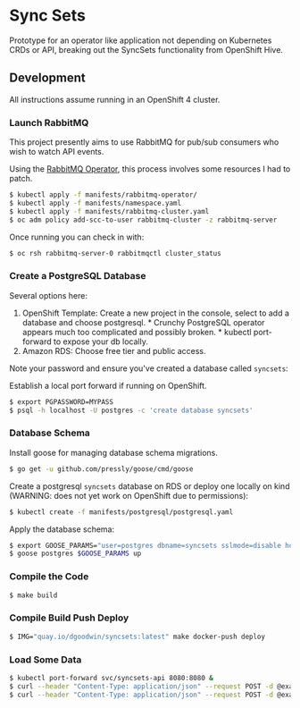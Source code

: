 # Sync Sets

Prototype for an operator like application not depending on Kubernetes CRDs or API, breaking out the SyncSets functionality from OpenShift Hive.

## Development

All instructions assume running in an OpenShift 4 cluster.

### Launch RabbitMQ

This project presently aims to use RabbitMQ for pub/sub consumers who wish to watch API events.

Using the [RabbitMQ Operator](https://www.rabbitmq.com/kubernetes/operator/operator-overview.html), this process involves some resources I had to patch.

```bash
$ kubectl apply -f manifests/rabbitmq-operator/
$ kubectl apply -f manifests/namespace.yaml
$ kubectl apply -f manifests/rabbitmq-cluster.yaml
$ oc adm policy add-scc-to-user rabbitmq-cluster -z rabbitmq-server
```

Once running you can check in with:

```bash
$ oc rsh rabbitmq-server-0 rabbitmqctl cluster_status
```

### Create a PostgreSQL Database

Several options here:

  1. OpenShift Template: Create a new project in the console, select to add a database and choose postgresql.
    * Crunchy PostgreSQL operator appears much too complicated and possibly broken.
    * kubectl port-forward to expose your db locally.
  1. Amazon RDS: Choose free tier and public access.

Note your password and ensure you've created a database called `syncsets`:

Establish a local port forward if running on OpenShift.

```bash
$ export PGPASSWORD=MYPASS
$ psql -h localhost -U postgres -c 'create database syncsets'
```

### Database Schema

Install goose for managing database schema migrations.

```bash
$ go get -u github.com/pressly/goose/cmd/goose
```

Create a postgresql `syncsets` database on RDS or deploy one locally on kind (WARNING: does not yet work on OpenShift due to permissions):

```bash
$ kubectl create -f manifests/postgresql/postgresql.yaml
```

Apply the database schema:

```bash
$ export GOOSE_PARAMS="user=postgres dbname=syncsets sslmode=disable host=localhost password=MYPASS"
$ goose postgres $GOOSE_PARAMS up
```

### Compile the Code

```bash
$ make build
```

### Compile Build Push Deploy

```bash
$ IMG="quay.io/dgoodwin/syncsets:latest" make docker-push deploy
```

### Load Some Data

```bash
$ kubectl port-forward svc/syncsets-api 8080:8080 &
$ curl --header "Content-Type: application/json" --request POST -d @examples/cluster.json http://localhost:8080/clusters
$ curl --header "Content-Type: application/json" --request POST -d @examples/syncset.json http://localhost:8080/syncsets
```
